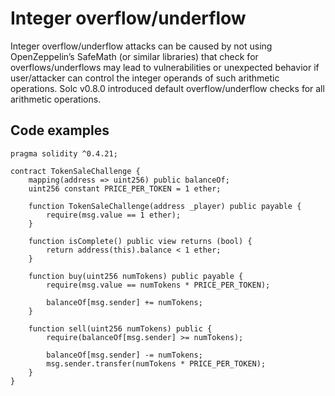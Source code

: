 # Integer overflow/underflow
Integer overflow/underflow attacks can be caused by not using OpenZeppelin’s SafeMath (or similar libraries) that check for overflows/underflows may lead to vulnerabilities or unexpected behavior if user/attacker can control the integer operands of such arithmetic operations. Solc v0.8.0 introduced default overflow/underflow checks for all arithmetic operations.

## Code examples
```
pragma solidity ^0.4.21;

contract TokenSaleChallenge {
    mapping(address => uint256) public balanceOf;
    uint256 constant PRICE_PER_TOKEN = 1 ether;

    function TokenSaleChallenge(address _player) public payable {
        require(msg.value == 1 ether);
    }

    function isComplete() public view returns (bool) {
        return address(this).balance < 1 ether;
    }

    function buy(uint256 numTokens) public payable {
        require(msg.value == numTokens * PRICE_PER_TOKEN);

        balanceOf[msg.sender] += numTokens;
    }

    function sell(uint256 numTokens) public {
        require(balanceOf[msg.sender] >= numTokens);

        balanceOf[msg.sender] -= numTokens;
        msg.sender.transfer(numTokens * PRICE_PER_TOKEN);
    }
}
```
